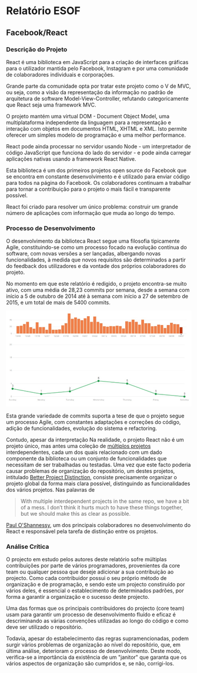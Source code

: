 # Relatório ESOF
## Facebook/React

### Descrição do Projeto

React é uma biblioteca em JavaScript para a criação de interfaces gráficas para o utilizador mantida pelo Facebook, Instagram e por uma comunidade de colaboradores individuais e corporações.

Grande parte da comunidade opta por tratar este projeto como o V de MVC, ou seja, como a visão da representação da informação no padrão de arquitetura de software Model-View-Controller, refutando categoricamente que React seja uma framework MVC.

O projeto mantém uma virtual DOM - Document Object Model, uma multiplataforma independente da linguagem para a representação e interação com objetos em documentos HTML, XHTML e XML. Isto permite oferecer um simples modelo de programação e uma melhor performance.

React pode ainda processar no servidor usando Node - um interpretador de código JavaScript que funciona do lado do servidor - e pode ainda carregar aplicações nativas usando a framework React Native.

Esta biblioteca é um dos primeiros projetos open source do Facebook que se encontra em constante desenvolvimento e é utilizado para enviar código para todos na página do Facebook. Os colaboradores continuam a trabalhar para tornar a contribuição para o projeto o mais fácil e transparente possível.

React foi criado para resolver um único problema: construir um grande número de aplicações com informação que muda ao longo do tempo.


### Processo de Desenvolvimento

O desenvolvimento da biblioteca React segue uma filosofia tipicamente Agile, constituindo-se como um processo focado na evolução contínua do software, com novas versões a ser lançadas, albergando novas funcionalidades, à medida que novos requisitos são determinados a partir do feedback dos utilizadores e da vontade dos próprios colaboradores do projeto.

No momento em que este relatório é redigido, o projeto encontra-se muito ativo, com uma média de 28,23 commits por semana, desde a semana com início a 5 de outubro de 2014 até à semana com início a 27 de setembro de 2015, e um total de mais de 5400 commits.

![Commits por semana do projeto React](./commits_graph.jpg)

Esta grande variedade de commits suporta a tese de que o projeto segue um processo Agile, com constantes adaptações e correções do código, adição de funcionalidades, evolução do sistema e refactoring.

Contudo, apesar da interpretação Na realidade, o projeto React não é um projeto único, mas antes uma coleção de [múltiplos projetos](https://github.com/facebook/react/wiki/Projects) interdependentes, cada um dos quais relacionado com um dado componente da biblioteca ou um conjunto de funcionalidades que necessitam de ser trabalhadas ou testadas. Uma vez que este facto poderia causar problemas de organização do repositório, um destes projetos, intitulado [Better Project Distinction](https://github.com/facebook/react/wiki/Projects#better-project-distinction), consiste precisamente organizar o projeto global da forma mais clara possível, distinguindo as funcionalidades dos vários projetos. Nas palavras de 

> With multiple interdependent projects in the same repo, we have a bit of a mess. I don’t think it hurts much to have these things together, but we should make this as clear as possible.

[Paul O'Shannessy](https://github.com/zpao), um dos principais colaboradores no desenvolvimento do React e responsável pela tarefa de distinção entre os projetos.



### Análise Crítica

O projecto em estudo pelos autores deste relatório sofre múltiplas contribuições por parte de vários programadores, provenientes da core team ou qualquer pessoa que deseje adicionar a sua contribuição ao projecto. Como cada contribuidor possui o seu próprio método de organização e de programação, e sendo este um projecto constiruído por vários deles, é essencial o establecimento de determinados padrões, por forma a garantir a organização e o sucesso deste projecto.

Uma das formas que os principais contribuidores do projecto (core team) usam para garantir um processo de desenvolvimento fluído e eficaz é descriminando as várias convenções utilizadas ao longo do código e como deve ser utilizado o repositório.

Todavia, apesar do estabelecimento das regras supramencionadas, podem surgir vários problemas de organização ao nível do repositório, que, em última análise, deterioram o processo de desenvolvimento. Deste modo, verifica-se a importância da existência de um "janitor" que garanta que os vários aspectos de organização são cumpridos e, se não, corrigi-los. 



